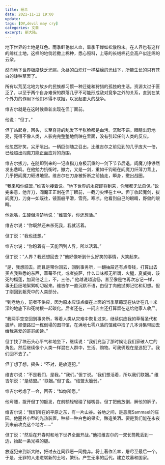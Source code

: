 ```yaml
---
title: 纽兰
date: 2021-11-12 19:00
update: 
tags: [DV,devil may cry]
categories: 文章
excerpt: 新大陆。
---
```


地下世界的土地是红色。雨季鲜艳似人血，旱季干燥如松散粉末。在人界也有这样的绯红土地，这样的地倘若撒上棉种，悉心照料，上等的长绒棉花会高产似连绵的云朵。

然而地下世界极度缺乏光照，永昼的白炽灯一样枯燥的光线下，所能生长的只有苍白的矮种草罢了。

所有以荒芜北地为故乡的民族都习惯一种迁徙和狩猎的孤独的生活。资源太过于匮乏了，以至于两个自身难保的群落几乎不可能形成敌对竞争之外的关系，直到在某个外力的作用下他们不得不联姻，以发起更大的战争。

维吉尔就是在这时候重新出现在但丁面前。

他说：“但丁。”

但丁站起身，回头，长至脊背的乱发下半张脸都是血污。沉默不语。眼睛出奇地亮，亮得不像人类，人影完完整整地倒映在里面，没有引起任何人类的反应。

他忽然狞笑，尖牙呲出。一柄巨剑随之召出，比维吉尔之前见到的几乎庞大一倍，已经超出阎魔刀能正面应对的范围。

维吉尔拔刀，在随即到来的一记直指刀身极沉重的一剑下节节后退，阎魔刀铮铮然发出悲鸣。在他勉力抗衡时，撤力，又是一剑，重如千钧砸在阎魔刀纤薄刀背上，几乎把阎魔刀砸进地里。维吉尔在刀身被折断之前抽走，瞬身，撤出战圈。

“我来和你结盟，”维吉尔接着说。“地下世界的永夜即将到来，你我都无法自保。”说完来意，他弃刀，阎魔正正刺在但丁眼前，一截刀尖埋在土中。但丁收起魔剑，拔阎魔刀，刀身一如既往，镜面般平滑，雪亮，寒凉。他看到自己的眼睛，野兽的眼睛。

他张嘴，生硬但清楚地说：“维吉尔，你还想活。”

维吉尔说：“你既然还未杀死我，我就活着。

但丁说：“我也还想。”

维吉尔说：“你盼着有一天能回到人界，所以活着。”

但丁说：“人界？我还想回去？”他好像听到什么好笑的事情，大笑起来。

“是，我想回去。而且是带你回去，回到事务所，一翻抽屉还有点零钱，打算出去买点我熟悉的东西，草莓圣代，或者披萨，什么口味都无所谓，火腿，夏威夷，该死的榴莲，加双倍芝士，不，三倍。”
他越说越流畅，甚至像是怕再次忘记一样，事无巨细地絮絮叨叨起来。维吉尔一直沉默不语，由但丁向他抛掷记忆和幻想。但丁刚回到躯壳中的人类部分。

“到老地方，前者不供应，因为原本应该点缀在上面的当季草莓现在估计在几十米深的地底下和死树根一起碳化。后者还在，一问店主还打算留在这给他家人收尸。

“我两手空空回到事务所，等着人类从灾难中恢复过来，继续供应我的草莓圣代和披萨。顺便路过一栋倒塌的图书馆，在满地七零八落的馆藏中捡了几本诗集带回去给我亲爱的哥哥阅读。”

但丁找了块石头心平气和地坐下，继续说：“我们充当了那时候让我们家破人亡的角色，然后继续像个人类一样混在人群中，生活、购物。可我俩现在是逃犯了。我们回不去了。”

但丁想了想，摇头：“不对，是放逐犯。”

维吉尔说：“不是我们，是我。”
“我们。”但丁说。“我们想活着，所以我们联姻。”
维吉尔说：“是结盟。”
“联姻。”但丁说。“结盟太脆弱。”

维吉尔考虑了一会，回答：“如你所愿。”

他弯腰，拨开但丁的额发，在前额轻轻碰了碰嘴唇。但丁把他放倒，解他的裤子。

维吉尔说：“我们所在的平原之东，有一片山谷。谷地之间，是恶魔Sammael的庄园。他圈养小型的光热装置，种植一种白色的果实，酿造美酒。要是我们能在永夜到来前攻克这个地方……”

但丁说：“然后在开春时和地下世界全面开战。”他把维吉尔的一双长筒靴丢到一边，抬起一条光裸的腿。


放逐犯来到新大陆，把过去连同罪恶一同抛弃。将土著作羔羊，屠尽至最后一个。
于是，无罪的人走进崭新的土地，繁衍。产生无辜的后代。建立坟墓和国家。